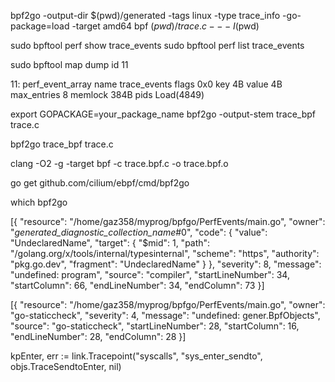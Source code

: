 bpf2go -output-dir $(pwd)/generated -tags linux -type trace_info -go-package=load -target amd64 bpf $(pwd)/trace.c -- -I$(pwd)


sudo bpftool perf show  trace_events
sudo bpftool perf list  trace_events

sudo bpftool map dump id 11




11: perf_event_array  name trace_events  flags 0x0
        key 4B  value 4B  max_entries 8  memlock 384B
        pids Load(4849)


export GOPACKAGE=your_package_name
bpf2go -output-stem trace_bpf trace.c

bpf2go trace_bpf trace.c



clang -O2 -g -target bpf -c trace.bpf.c -o trace.bpf.o

go get github.com/cilium/ebpf/cmd/bpf2go

which bpf2go

[{
	"resource": "/home/gaz358/myprog/bpfgo/PerfEvents/main.go",
	"owner": "_generated_diagnostic_collection_name_#0",
	"code": {
		"value": "UndeclaredName",
		"target": {
			"$mid": 1,
			"path": "/golang.org/x/tools/internal/typesinternal",
			"scheme": "https",
			"authority": "pkg.go.dev",
			"fragment": "UndeclaredName"
		}
	},
	"severity": 8,
	"message": "undefined: program",
	"source": "compiler",
	"startLineNumber": 34,
	"startColumn": 66,
	"endLineNumber": 34,
	"endColumn": 73
}]

[{
	"resource": "/home/gaz358/myprog/bpfgo/PerfEvents/main.go",
	"owner": "go-staticcheck",
	"severity": 4,
	"message": "undefined: gener.BpfObjects",
	"source": "go-staticcheck",
	"startLineNumber": 28,
	"startColumn": 16,
	"endLineNumber": 28,
	"endColumn": 28
}]

kpEnter, err := link.Tracepoint("syscalls", "sys_enter_sendto", objs.TraceSendtoEnter, nil)




